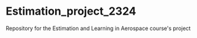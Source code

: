 # Estimation_project_2324
Repository for the  Estimation  and Learning in  Aerospace  course's project
